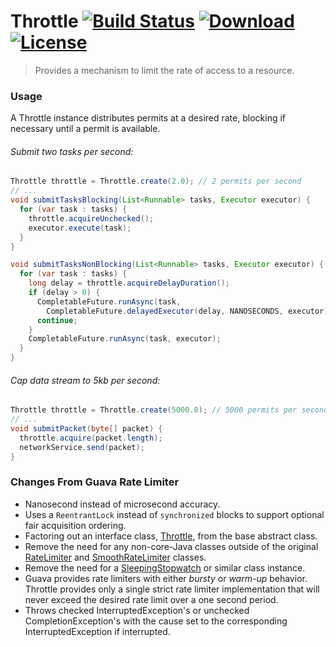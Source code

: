 # Throttle [![Build Status](https://travis-ci.org/comodal/throttle.svg)](https://travis-ci.org/comodal/throttle) [ ![Download](https://api.bintray.com/packages/comodal/libraries/throttle/images/download.svg) ](https://bintray.com/comodal/libraries/throttle/_latestVersion) [![License](http://img.shields.io/badge/license-Apache--2-blue.svg?style=flat) ](LICENSE)

>Provides a mechanism to limit the rate of access to a resource.

### Usage

A Throttle instance distributes permits at a desired rate, blocking if necessary until a permit is available.

###### Submit two tasks per second:

```java
Throttle throttle = Throttle.create(2.0); // 2 permits per second
// ...
void submitTasksBlocking(List<Runnable> tasks, Executor executor) {
  for (var task : tasks) {
    throttle.acquireUnchecked();
    executor.execute(task);
  }
}

void submitTasksNonBlocking(List<Runnable> tasks, Executor executor) {
  for (var task : tasks) {
    long delay = throttle.acquireDelayDuration();
    if (delay > 0) {
      CompletableFuture.runAsync(task,
        CompletableFuture.delayedExecutor(delay, NANOSECONDS, executor));
      continue;
    }
    CompletableFuture.runAsync(task, executor);
  }
}
```

###### Cap data stream to 5kb per second:

```java
Throttle throttle = Throttle.create(5000.0); // 5000 permits per second
// ...
void submitPacket(byte[] packet) {
  throttle.acquire(packet.length);
  networkService.send(packet);
}
```

### Changes From Guava Rate Limiter
* Nanosecond instead of microsecond accuracy.
* Uses a `ReentrantLock` instead of `synchronized` blocks to support optional fair acquisition ordering.
* Factoring out an interface class, [Throttle](systems.comodal.throttle/src/main/java/systems/comodal/throttle/Throttle.java#L83), from the base abstract class.
* Remove the need for any non-core-Java classes outside of the original [RateLimiter](https://github.com/google/guava/blob/master/guava/src/com/google/common/util/concurrent/RateLimiter.java) and [SmoothRateLimiter](https://github.com/google/guava/blob/master/guava/src/com/google/common/util/concurrent/SmoothRateLimiter.java) classes.
* Remove the need for a [SleepingStopwatch](https://github.com/google/guava/blob/master/guava/src/com/google/common/util/concurrent/RateLimiter.java#L395) or similar class instance.
* Guava provides rate limiters with either _bursty_ or _warm-up_ behavior. Throttle provides only a single strict rate limiter implementation that will never exceed the desired rate limit over a one second period.
* Throws checked InterruptedException's or unchecked CompletionException's with the cause set to the corresponding InterruptedException if interrupted.
